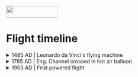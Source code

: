 <a href='https://view-on-whenhub.herokuapp.com/load_widget'><img src='https://view-on-whenhub.herokuapp.com/static/view-on-whenhub-button.png' height='32' width='138'></a>

<h1>Flight timeline</h1>

<details>
  <summary>
  1485 AD | Leonardo da Vinci's flying machine
  </summary>
  <blockquote>

Of Leonardo da Vinci’s many areas of study, perhaps this Renaissance man’s favorite was the area of aviation. Da Vinci seemed truly excited by the possibility of people soaring through the skies like birds.

One of da Vinci’s most famous inventions, the flying machine (also known as the "ornithopter") ideally displays his powers of observation and imagination, as well as his enthusiasm for the potential of flight. The design for this invention is clearly inspired by the flight of winged animals, which da Vinci hoped to replicate. In fact, in his notes, he mentions bats, kites and birds as sources of inspiration.

Read more <a href='http://www.da-vinci-inventions.com/flying-machine.aspx'>here</a>.
  </blockquote>
</details>


<details>
  <summary>
  1785 AD | Eng. Channel crossed in hot air balloon
  </summary>
  <blockquote>

Frenchman Jean-Pierre Blanchard and American John Jeffries travel from Dover, England, to Calais, France, in a gas balloon, becoming the first to cross the English Channel by air. The two men nearly crashed into the Channel along the way, however, as their balloon was weighed down by extraneous supplies such as anchors, a nonfunctional hand-operated propeller, and silk-covered oars with which they hoped they could row their way through the air. Just before reaching the French coast, the two balloonists were forced to throw nearly everything out of the balloon, and Blanchard even threw his trousers over the side in a desperate, but apparently successful, attempt to lighten the ship.

Read more <a href='http://www.history.com/this-day-in-history/across-the-english-channel-in-a-balloon'>here</a>.
  </blockquote>
</details>

<details>
  <summary>
  1903 AD | First powered flight
  </summary>
  <blockquote>

On December 17, 1903, Orville Wright piloted the first powered airplane 20 feet above a wind-swept beach in North Carolina. The flight lasted 12 seconds and covered 120 feet. Three more flights were made that day with Orville's brother Wilbur piloting the record flight lasting 59 seconds over a distance of 852 feet.

Read more <a href='http://www.eyewitnesstohistory.com/wright.htm'>here</a>.
  </blockquote>
</details>
